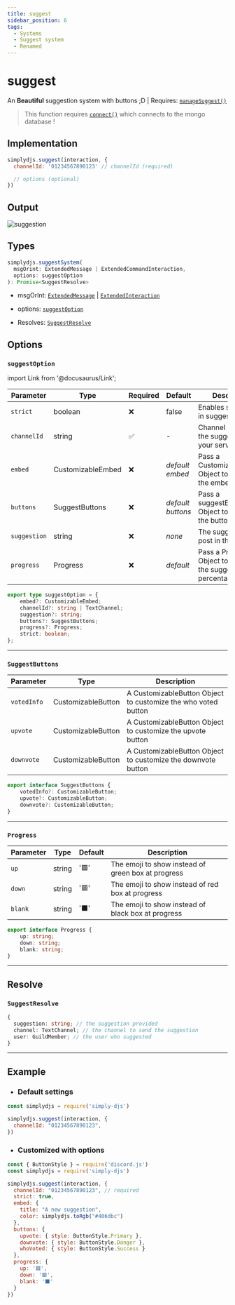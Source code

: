```yaml
---
title: suggest
sidebar_position: 6
tags:
  - Systems
  - Suggest system
  - Renamed
---
```


# suggest

An **Beautiful** suggestion system with buttons ;D | Requires: [`manageSuggest()`](/docs/handler/managesuggest.md)

> This function requires [`connect()`](/docs/general/connect.md) which connects to the mongo database !


## Implementation

```js
simplydjs.suggest(interaction, { 
  channelId: '01234567890123' // channelId (required)

  // options (optional)
})
```

## Output

![suggestion](https://i.postimg.cc/wvqs60sK/image.png)


## Types
```ts
simplydjs.suggestSystem(
  msgOrint: ExtendedMessage | ExtendedCommandInteraction,
  options: suggestOption
): Promise<SuggestResolve>
```

- msgOrInt: [`ExtendedMessage`](/docs/typedef/extendedmessage.md) | [`ExtendedInteraction`](/docs/typedef/extendedinteraction.md)
- options: [`suggestOption`](#suggestoption)


- Resolves: [`SuggestResolve`](#suggestresolve)

## Options

### `suggestOption`

import Link from '@docusaurus/Link';

| Parameter | Type | Required | Default    | Description |
| --------- | ----- | -------- | -------- | ---------- |
| `strict` | <Link to="https://developer.mozilla.org/en-US/docs/Web/JavaScript/Reference/Global_Objects/Boolean">boolean</Link>       | ❌ | false | Enables strict mode in suggest |
| `channelId`       | <Link to="https://old.discordjs.dev/#/docs/discord.js/main/class/TextChannel?scrollTo=id">string</Link>  | ✅  | - | Channel Id to send the suggestion in your server    |
| `embed` | <Link to="/docs/typedef/customizableembed.md">CustomizableEmbed</Link>         | ❌  | _default embed_  | Pass a CustomizableEmbed Object to customize the embed  |
| `buttons` | <Link to="#suggestbuttons">SuggestButtons</Link> | ❌ | _default buttons_  | Pass a suggestButtons Object to customize the button  |
| `suggestion`   | <Link to="https://developer.mozilla.org/en-US/docs/Web/JavaScript/Reference/Global_Objects/String">string</Link>     | ❌        | _none_ | The suggestion to post in the server |
| `progress` | <Link to="#progress">Progress</Link> | ❌ | _default_  | Pass a Progress Object to customize the suggestion vote percentage bar  |

```ts
export type suggestOption = {
	embed?: CustomizableEmbed;
	channelId?: string | TextChannel;
	suggestion?: string;
	buttons?: SuggestButtons;
	progress?: Progress;
	strict: boolean;
};
```

----------------

### `SuggestButtons`

| Parameter    | Type   | Description  |
| ------------ | ------ | ------------ |
| `votedInfo`        | <Link to="/docs/typedef/customizablebutton.md">CustomizableButton</Link> |  A CustomizableButton Object to customize the who voted button   |
|  `upvote`       | <Link to="/docs/typedef/customizablebutton.md">CustomizableButton</Link> |  A CustomizableButton Object to customize the upvote button   |
|  `downvote`       | <Link to="/docs/typedef/customizablebutton.md">CustomizableButton</Link> |  A CustomizableButton Object to customize the downvote button   |

```ts
export interface SuggestButtons {
	votedInfo?: CustomizableButton;
	upvote?: CustomizableButton;
	downvote?: CustomizableButton;
}
```

----------------

### `Progress`

| Parameter    | Type   | Default | Description  |
| ------------ | ------ | ------- | --------- |
| `up`        | <Link to="https://developer.mozilla.org/en-US/docs/Web/JavaScript/Reference/Global_Objects/String">string</Link> | '🟩' | The emoji to show instead of green box at progress   |
|  `down`       | <Link to="https://developer.mozilla.org/en-US/docs/Web/JavaScript/Reference/Global_Objects/String">string</Link> | '🟥' | The emoji to show instead of red box at progress  |
|  `blank`       | <Link to="https://developer.mozilla.org/en-US/docs/Web/JavaScript/Reference/Global_Objects/String">string</Link> | '⬛' | The emoji to show instead of black box at progress  |

```ts
export interface Progress {
	up: string;
	down: string;
	blank: string;
}
```

----------------

## Resolve

### `SuggestResolve`

```ts
{
  suggestion: string; // the suggestion provided
  channel: TextChannel; // the channel to send the suggestion
  user: GuildMember; // the user who suggested
}
```


--------------

## Example

- ### Default settings

```js title="suggest.js"
const simplydjs = require('simply-djs')

simplydjs.suggest(interaction, {
  channelId: "01234567890123", 
})
```

- ### Customized with options


```js title="suggest.js"
const { ButtonStyle } = require('discord.js')
const simplydjs = require('simply-djs')

simplydjs.suggest(interaction, {
  channelId: "01234567890123", // required
  strict: true,
  embed: {
    title: "A new suggestion",
    color: simplydjs.toRgb("#406dbc")
  },
  buttons: {
    upvote: { style: ButtonStyle.Primary },
    downvote: { style: ButtonStyle.Danger },
    whoVoted: { style: ButtonStyle.Success }
  },
  progress: {
    up: '🟩',
    down: '🟥',
    blank: '⬛'
  }
})
```